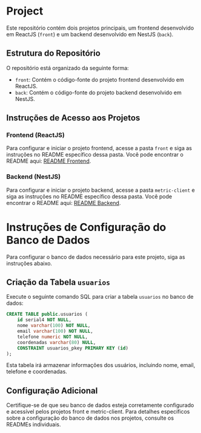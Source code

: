 
# Project

Este repositório contém dois projetos principais, um frontend desenvolvido em ReactJS (`front`) e um backend desenvolvido em NestJS (`back`).

## Estrutura do Repositório

O repositório está organizado da seguinte forma:

- `front`: Contém o código-fonte do projeto frontend desenvolvido em ReactJS.
- `back`: Contém o código-fonte do projeto backend desenvolvido em NestJS.

## Instruções de Acesso aos Projetos

### Frontend (ReactJS)

Para configurar e iniciar o projeto frontend, acesse a pasta `front` e siga as instruções no README específico dessa pasta. Você pode encontrar o README aqui: [README Frontend](front/README.md).

### Backend (NestJS)

Para configurar e iniciar o projeto backend, acesse a pasta `metric-client` e siga as instruções no README específico dessa pasta. Você pode encontrar o README aqui: [README Backend](back/README.md).


# Instruções de Configuração do Banco de Dados

Para configurar o banco de dados necessário para este projeto, siga as instruções abaixo.

## Criação da Tabela `usuarios`

Execute o seguinte comando SQL para criar a tabela `usuarios` no banco de dados:

```sql
CREATE TABLE public.usuarios (
    id serial4 NOT NULL,
    nome varchar(100) NOT NULL,
    email varchar(100) NOT NULL,
    telefone numeric NOT NULL,
    coordenadas varchar(80) NULL,
    CONSTRAINT usuarios_pkey PRIMARY KEY (id)
);
```

Esta tabela irá armazenar informações dos usuários, incluindo nome, email, telefone e coordenadas.

## Configuração Adicional

Certifique-se de que seu banco de dados esteja corretamente configurado e acessível pelos projetos front e metric-client. Para detalhes específicos sobre a configuração do banco de dados nos projetos, consulte os READMEs individuais.
